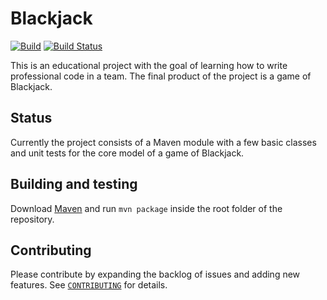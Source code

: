 # Blackjack
[![Build](https://github.com/CoderanchCorral/Blackjack/actions/workflows/build.yml/badge.svg)](https://github.com/CoderanchCorral/Blackjack/actions/workflows/build.yml)
[![Build Status](https://sonarcloud.io/api/project_badges/measure?project=com.coderanch%3Ablackjack-parent&metric=alert_status)](https://sonarcloud.io/dashboard?id=com.coderanch%3Ablackjack-parent)

This is an educational project with the goal of learning how to write professional code in a team.
The final product of the project is a game of Blackjack.
## Status
Currently the project consists of a Maven module with a few basic classes and unit tests for the core model of a game of Blackjack.
## Building and testing
Download [Maven](https://maven.apache.org/download.cgi) and run `mvn package` inside the root folder of the repository.
## Contributing
Please contribute by expanding the backlog of issues and adding new features.
See [`CONTRIBUTING`](https://github.com/CoderanchCorral/Blackjack/blob/master/CONTRIBUTING.md) for details.
